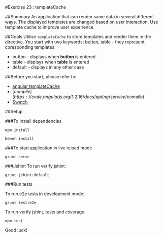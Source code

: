 #Exercise 23 : templateCache

##Summary
An application that can render same data in several different ways. The displayed templates are changed based on user interaction. Use template cache to improve user experience.

##Goals
Utilise `templateCache` to store templates and render them in the directive. You start with two keywords: button, table - they represent coresponding templates:
 
* button - displays when **button** is entered
* table - displays when **table** is entered
* default - displays in any other case

##Before you start, please refer to:
* [angular templateCache](https://egghead.io/lessons/angularjs-templatecache)
* [$compile](https://code.angularjs.org/1.2.16/docs/api/ng/service/$compile)
* [$watch](https://egghead.io/lessons/angularjs-the-basics-of-scope-watch)

##Setup

###To install dependencies 

```
npm install
```

```
bower install
```


###To start application in live reload mode

    grunt serve
    
###Jshint
To run verify jshint:
    
    grunt jshint:default

###Run tests

To run e2e tests in development mode:

    grunt test:e2e

To run verify jshint, tests and coverage:

    npm test

Good luck!
